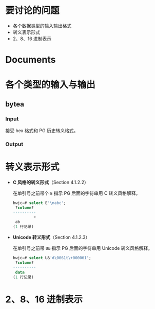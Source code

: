 # 要讨论的问题

* 各个数据类型的输入输出格式
* 转义表示形式
* 2、8、16 进制表示



# Documents



# 各个类型的输入与输出

## bytea

### Input

接受 hex 格式和 PG 历史转义格式。



### Output



# 转义表示形式

* **C 风格的转义形式**（Section 4.1.2.2）

    在单引号之前带个 `E` 指示 PG 后面的字符串用 C 转义风格解释。

    ```sql
    hwjc=# select E'\nabc';
     ?column? 
    ----------
             +
     ab
    (1 行记录)
    ```

* **Unicode 转义形式**（Section 4.1.2.3）

    在单引号之前带 `U&` 指示 PG 后面的字符串用 Unicode 转义风格解释。

    ```sql
    hwjc=# select U&'d\0061t\+000061';
     ?column? 
    ----------
     data
    (1 行记录)
    ```



# 2、8、16 进制表示

